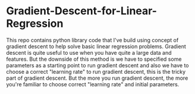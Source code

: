 # Gradient-Descent-for-Linear-Regression
This repo contains python library code that I've build using concept of gradient descent to help solve basic linear regression problems. Gradient descent is quite useful to use when you have quite a large data and features. But the downside of this method is we have to specified some parameters as a starting point to run gradient descent and also we have to choose a correct "learning rate" to run gradient descent, this is the tricky part of gradient descent. But the more you run gradient descent, the more you're familiar to choose correct "learning rate" and initial parameters.
